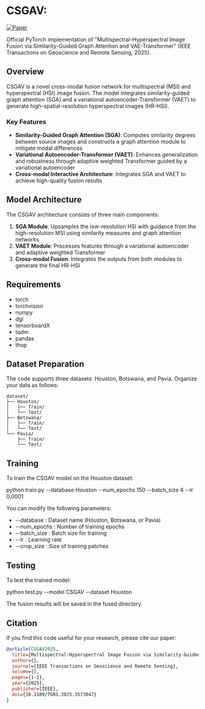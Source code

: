 # CSGAV: 

[![Paper](https://img.shields.io/badge/Paper-IEEE%20TGRS-blue)](https://doi.org/10.1109/TGRS.2025.3573047)

Official PyTorch implementation of "Multispectral-Hyperspectral Image Fusion via Similarity-Guided Graph Attention and VAE-Transformer" (IEEE Transactions on Geoscience and Remote Sensing, 2025).

## Overview

CSGAV is a novel cross-modal fusion network for multispectral (MSI) and hyperspectral (HSI) image fusion. The model integrates similarity-guided graph attention (SGA) and a variational autoencoder-Transformer (VAET) to generate high-spatial-resolution hyperspectral images (HR-HSI).

### Key Features

- **Similarity-Guided Graph Attention (SGA)**: Computes similarity degrees between source images and constructs a graph attention module to mitigate modal differences
- **Variational Autoencoder-Transformer (VAET)**: Enhances generalization and robustness through adaptive weighted Transformer guided by a variational autoencoder
- **Cross-modal Interactive Architecture**: Integrates SGA and VAET to achieve high-quality fusion results

## Model Architecture

The CSGAV architecture consists of three main components:

1. **SGA Module**: Upsamples the low-resolution HSI with guidance from the high-resolution MSI using similarity measures and graph attention networks
2. **VAET Module**: Processes features through a variational autoencoder and adaptive weighted Transformer
3. **Cross-modal Fusion**: Integrates the outputs from both modules to generate the final HR-HSI

## Requirements

- torch
- torchvision
- numpy
- dgl
- tensorboardX
- tqdm
- pandas
- thop

## Dataset Preparation

The code supports three datasets: Houston, Botswana, and Pavia. Organize your data as follows:

```
dataset/
├── Houston/
│   ├── Train/
│   └── Test/
├── Botswana/
│   ├── Train/
│   └── Test/
└── Pavia/
    ├── Train/
    └── Test/
```

## Training
To train the CSGAV model on the Houston dataset:

python train.py --database Houston --num_epochs 150 --batch_size 4 --lr 0.0001

You can modify the following parameters:

- --database : Dataset name (Houston, Botswana, or Pavia)
- --num_epochs : Number of training epochs
- --batch_size : Batch size for training
- --lr : Learning rate
- --crop_size : Size of training patches

## Testing
To test the trained model:

python test.py --model CSGAV --dataset Houston

The fusion results will be saved in the fused directory.

## Citation
If you find this code useful for your research, please cite our paper:

```bibtex
@article{CSGAV2025,
  title={Multispectral-Hyperspectral Image Fusion via Similarity-Guided Graph Attention and VAE-Transformer},
  author={},
  journal={IEEE Transactions on Geoscience and Remote Sensing},
  volume={},
  pages={1-1},
  year={2025},
  publisher={IEEE},
  doi={10.1109/TGRS.2025.3573047}
}
```